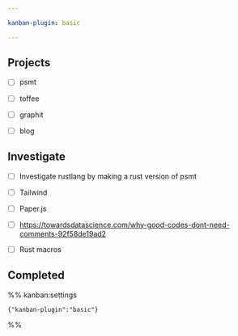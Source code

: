 ```yaml
---

kanban-plugin: basic

---
```


## Projects

- [ ] psmt
- [ ] toffee
- [ ] graphit
- [ ] blog


## Investigate

- [ ] Investigate rustlang by making a rust version of psmt
- [ ] Tailwind
- [ ] Paper.js
- [ ] https://towardsdatascience.com/why-good-codes-dont-need-comments-92f58de19ad2
- [ ] Rust macros


## Completed





%% kanban:settings
```
{"kanban-plugin":"basic"}
```
%%